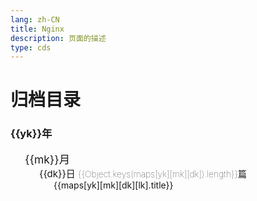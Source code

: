```yaml
---
lang: zh-CN  
title: Nginx  
description: 页面的描述    
type: cds
---
```



# 归档目录

<div class="archives-body">
    <div class="archives-box overflow-initial">
        <div v-for="yk in Object.keys(maps)" :key="yk">
            <h3 class="year pointer">{{yk}}年</h3>
            <ul class="list-box">
                <li v-for="mk in Object.keys(maps[yk])" :key="mk">
                    <span class="month pointer">{{mk}}月</span>
                    <ul class="list-box" style="display: block;">
                        <li class="month-li" v-for="dk in Object.keys(maps[yk][mk])" :key="dk">
                            <span class="day">{{dk}}日 <span class="num">{{Object.keys(maps[yk][mk][dk]).length}}篇</span> </span>
                            <ul class="list-box" style="display: block;">
                                <li class="article-item" v-for="lk in Object.keys(maps[yk][mk][dk])" :key="lk" >
                                    <a :href="maps[yk][mk][dk][lk].path" class>{{maps[yk][mk][dk][lk].title}}</a> 
                                </li>
                            </ul>
                        </li>
                    </ul>
                </li>
            </ul>
        </div>
    </div>
</div>


<script>
    export default {
    name: './docs/backend/nginx/README.md',
    data() {
        return {
          maps: {"2022":{"02":{"23":[{"title":"nginx: [emerg] the \"ssl\" parameter requires ngx_http_ssl_modul","path":"[emerg]the\"ssl\"parameterRequiresNgx_http_ssl_module.html","createTime":"2022-02-23T11:27:35.786Z"}],"09":[{"title":"nginx: error while loading shared libraries: libssl.so.1","path":"error_libsslso.html","createTime":"2022-02-09T03:53:43.090Z"}]}}}
        }
      }
    }
</script>
<style scoped>
.archives-box .num {
    font-size: 14px;
    font-weight: 100;
}
.archives-box .month{
    -webkit-font-smoothing: antialiased;
    -moz-osx-font-smoothing: grayscale;
    font-size: 1.25em;
}
.archives-box .day{
    font-size: 15px;
}
.archives-box ul, ol {
    list-style-type: none;
}
.archives-box .list-box{
     padding-left: 23px;
}
</style>
            
<Comment></Comment>
